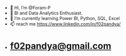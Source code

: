 - 👋 Hi, I’m @Foram-P
- 👀 BI and Data Analytics Enthusiast.
- 🌱 I’m currently learning Power BI, Python, SQL, Excel
- 📫 reach me https://www.linkedin.com/in/f02pandya/
- # f02pandya@gmail.com 

<!---
Foram-P/Foram-P is a ✨ special ✨ repository because its `README.md` (this file) appears on your GitHub profile.
You can click the Preview link to take a look at your changes.
--->

